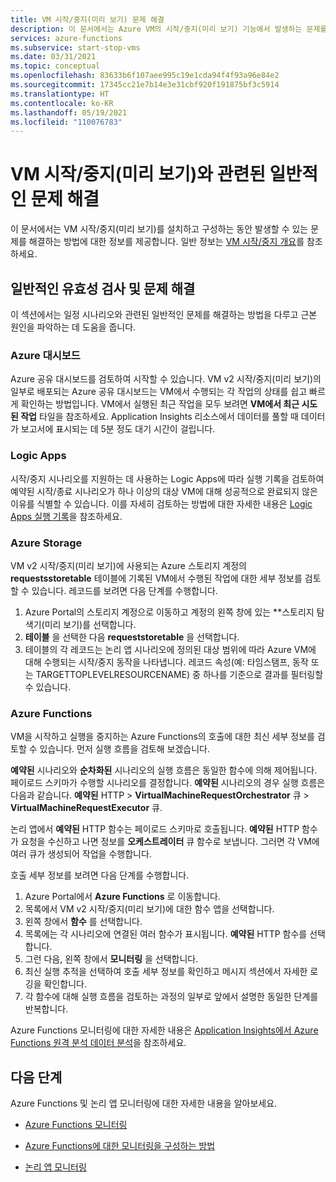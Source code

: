 ```yaml
---
title: VM 시작/중지(미리 보기) 문제 해결
description: 이 문서에서는 Azure VM의 시작/중지(미리 보기) 기능에서 발생하는 문제를 해결하는 방법을 설명합니다.
services: azure-functions
ms.subservice: start-stop-vms
ms.date: 03/31/2021
ms.topic: conceptual
ms.openlocfilehash: 83633b6f107aee995c19e1cda94f4f93a96e84e2
ms.sourcegitcommit: 17345cc21e7b14e3e31cbf920f191875bf3c5914
ms.translationtype: HT
ms.contentlocale: ko-KR
ms.lasthandoff: 05/19/2021
ms.locfileid: "110076783"
---
```

# <a name="troubleshoot-common-issues-with-startstop-vms-preview"></a>VM 시작/중지(미리 보기)와 관련된 일반적인 문제 해결

이 문서에서는 VM 시작/중지(미리 보기)를 설치하고 구성하는 동안 발생할 수 있는 문제를 해결하는 방법에 대한 정보를 제공합니다. 일반 정보는 [VM 시작/중지 개요](overview.md)를 참조하세요.

## <a name="general-validation-and-troubleshooting"></a>일반적인 유효성 검사 및 문제 해결

이 섹션에서는 일정 시나리오와 관련된 일반적인 문제를 해결하는 방법을 다루고 근본 원인을 파악하는 데 도움을 줍니다.

### <a name="azure-dashboard"></a>Azure 대시보드

Azure 공유 대시보드를 검토하여 시작할 수 있습니다. VM v2 시작/중지(미리 보기)의 일부로 배포되는 Azure 공유 대시보드는 VM에서 수행되는 각 작업의 상태를 쉽고 빠르게 확인하는 방법입니다. VM에서 실행된 최근 작업을 모두 보려면 **VM에서 최근 시도된 작업** 타일을 참조하세요. Application Insights 리소스에서 데이터를 풀할 때 데이터가 보고서에 표시되는 데 5분 정도 대기 시간이 걸립니다.

### <a name="logic-apps"></a>Logic Apps

시작/중지 시나리오를 지원하는 데 사용하는 Logic Apps에 따라 실행 기록을 검토하여 예약된 시작/종료 시나리오가 하나 이상의 대상 VM에 대해 성공적으로 완료되지 않은 이유를 식별할 수 있습니다. 이를 자세히 검토하는 방법에 대한 자세한 내용은 [Logic Apps 실행 기록](../../logic-apps/monitor-logic-apps.md#review-runs-history)을 참조하세요.

### <a name="azure-storage"></a>Azure Storage

VM v2 시작/중지(미리 보기)에 사용되는 Azure 스토리지 계정의 **requestsstoretable** 테이블에 기록된 VM에서 수행된 작업에 대한 세부 정보를 검토할 수 있습니다. 레코드를 보려면 다음 단계를 수행합니다.

1. Azure Portal의 스토리지 계정으로 이동하고 계정의 왼쪽 창에 있는 **스토리지 탐색기(미리 보기)를 선택합니다.
1. **테이블** 을 선택한 다음 **requeststoretable** 을 선택합니다.
1. 테이블의 각 레코드는 논리 앱 시나리오에 정의된 대상 범위에 따라 Azure VM에 대해 수행되는 시작/중지 동작을 나타냅니다. 레코드 속성(예: 타임스탬프, 동작 또는 TARGETTOPLEVELRESOURCENAME) 중 하나를 기준으로 결과를 필터링할 수 있습니다.

### <a name="azure-functions"></a>Azure Functions

VM을 시작하고 실행을 중지하는 Azure Functions의 호출에 대한 최신 세부 정보를 검토할 수 있습니다. 먼저 실행 흐름을 검토해 보겠습니다.

**예약된** 시나리오와 **순차화된** 시나리오의 실행 흐름은 동일한 함수에 의해 제어됩니다. 페이로드 스키마가 수행할 시나리오를 결정합니다. **예약된** 시나리오의 경우 실행 흐름은 다음과 같습니다. **예약된** HTTP > **VirtualMachineRequestOrchestrator** 큐 > **VirtualMachineRequestExecutor** 큐.

논리 앱에서 **예약된** HTTP 함수는 페이로드 스키마로 호출됩니다. **예약된** HTTP 함수가 요청을 수신하고 나면 정보를 **오케스트레이터** 큐 함수로 보냅니다. 그러면 각 VM에 여러 큐가 생성되어 작업을 수행합니다.

호출 세부 정보를 보려면 다음 단계를 수행합니다.

1. Azure Portal에서 **Azure Functions** 로 이동합니다.
1. 목록에서 VM v2 시작/중지(미리 보기)에 대한 함수 앱을 선택합니다.
1. 왼쪽 창에서 **함수** 를 선택합니다.
1. 목록에는 각 시나리오에 연결된 여러 함수가 표시됩니다. **예약된** HTTP 함수를 선택합니다.
1. 그런 다음, 왼쪽 창에서 **모니터링** 을 선택합니다.
1. 최신 실행 추적을 선택하여 호출 세부 정보를 확인하고 메시지 섹션에서 자세한 로깅을 확인합니다.
1. 각 함수에 대해 실행 흐름을 검토하는 과정의 일부로 앞에서 설명한 동일한 단계를 반복합니다.

Azure Functions 모니터링에 대한 자세한 내용은 [Application Insights에서 Azure Functions 원격 분석 데이터 분석](../../azure-functions/analyze-telemetry-data.md)을 참조하세요.

## <a name="next-steps"></a>다음 단계

Azure Functions 및 논리 앱 모니터링에 대한 자세한 내용을 알아보세요.

* [Azure Functions 모니터링](../../azure-functions/functions-monitoring.md)

* [Azure Functions에 대한 모니터링을 구성하는 방법](../../azure-functions/configure-monitoring.md)

* [논리 앱 모니터링](../../logic-apps/monitor-logic-apps.md)